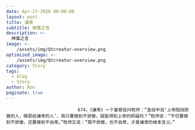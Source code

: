 ```yaml
---
date: Apr-17-2020 00:00:00
layout: post
title: 谦卑
subtitle: 神寓之言
description: >-
  神寓之言
image: >-
    /assets/img/Qtcreator-overview.png
optimized_image: >-
    /assets/img/Qtcreator-overview.png
category: Story
tags:
  - blog
  - Story
author: Ron
paginate: true
---
```


							　　674，《谦卑》一个基督徒问牧师：“圣经中说‘上帝阻挡骄傲的人，赐恩给谦卑的人’，我只要做到不骄傲，就能得到上帝的祝福吗？”牧师说：“不仅要做到不骄傲，还要做到不自卑。”牧师又说：“既不骄傲，也不自卑，才是谦卑的根本含义。”
							
							
						